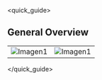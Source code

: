 <quick_guide>
## General Overview

|  |  |
|:-------|:-------|
|![Imagen1](http://static.energysistem.com/images/manuals/42498/560ce841de58c.jpg) |![Imagen1](hhttp://static.energysistem.com/images/manuals/42498/560ce83891aa6.jpg)|

</quick_guide>

